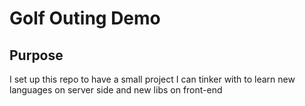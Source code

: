 # Golf Outing Demo

## Purpose
I set up this repo to have a small project I can tinker with to learn new languages on server side and new libs on front-end
